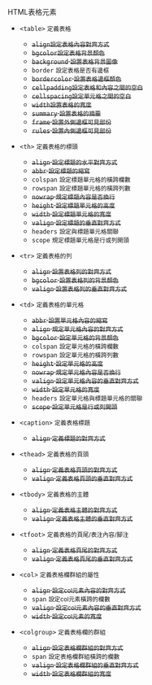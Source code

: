 HTML表格元素
- `<table>` <small>定義表格</small>

	- <s>`align`<small>設定表格內容對齊方式</small></s>
	- <s>`bgcolor`<small>設定表格背景顏色</small></s>
	- <s>`background` <small>設置表格背景圖像</small></s>
	- `border` <small>設定表格是否有邊框</small>
	- <s>`bordercolor` <small>設置表格邊框顏色</small></s>
	- <s>`cellpadding`<small>設定表格和內容之間的空白</small></s>
	- <s>`cellspacing`<small>設定單元格之間的空白</small></s>
	- <s>`width`<small>設置表格的寬度</small></s>
	- <s>`summary` <small>設置表格的摘要</small></s>
	- <s>`frame` <small>設置外側邊框可見部份</small></s>
	- <s>`rules` <small>設置內側邊框可見部份</small></s>

- `<th>` <small>定義表格的標頭</small>

	- <s>`align` <small>設定標題的水平對齊方式</small></s>
	- <s>`abbr` <small>設定標題的縮寫</small></s>
	- `colspan` <small>設定標題單元格的橫跨欄數</small>
	- `rowspan` <small>設定標題單元格的橫跨列數</small>
	- <s>`nowrap` <small>規定標題內容是否換行</small></s>
	- <s>`height` <small>設定標題單元格的高度</small></s>
	- <s>`width` <small>設定標題單元格的寬度</small></s>
	- <s>`valign` <small>設定標題的垂直對齊方式</small></s>
	- `headers` <small>設定與標題單元格關聯</small>
	- `scope` <small>規定標題單元格是行或列開頭</small>

- `<tr>` <small>定義表格的列</small>

	- <s>`align` <small>設置表格列的對齊方式</small></s>
	- <s>`bgcolor` <small>設置表格列的背景顏色</small></s>
	- <s>`valign` <small>設置表格列的垂直對齊方式</small></s>

- `<td>` <small>定義表格的單元格</small>

	- <s>`abbr` <small>設置單元格內容的縮寫</small></s>
	- <s>`align` <small>規定單元格內容的對齊方式</small></s>
	- <s>`bgcolor` <small>設定單元格的背景顏色</small></s>
	- `colspan` <small>設定單元格的橫跨欄數</small>
	- `rowspan` <small>設定單元格的橫跨列數</small>
	- <s>`height` <small>設定單元格的高度</small></s>
	- <s>`nowrap` <small>規定單元格內容是否換行</small></s>
	- <s>`valign` <small>設定單元格內容的垂直對齊方式</small></s>
	- <s>`width` <small>設定單元格的寬度</small></s>
	- `headers` <small>設定單元格與標題單元格的關聯</small></s>
	- <s>`scope` <small>設定單元格是行或列開頭</small></s>

- `<caption>` <small>定義表格標題</small>

	- <s>`align` <small>定義標題的對齊方式</small></s>

- `<thead>` <small>定義表格的頁頭</small>

	- <s>`align` <small>定義表格頁頭的對齊方式</small></s>
	- <s>`valign` <small>定義表格頁頭的垂直對齊方式</small></s>

- `<tbody>` <small>定義表格的主體</small>

	- <s>`align` <small>定義表格主體的對齊方式</small></s>
	- <s>`valign` <small>定義表格主體的垂直對齊方式</small></s>

- `<tfoot>` <small>定義表格的頁尾/表注內容/腳注</small>

	- <s>`align` <small>定義表格頁尾的對齊方式</small></s>
	- <s>`valign` <small>定義表格頁尾的垂直對齊方式</small></s>

- `<col>` <small>定義表格欄群組的屬性</small>

	- <s>`align` <small>設定col元素內容的對齊方式</small></s>
	- `span` <small>設定col元素橫跨的欄數</small>
	- <s>`valign` <small>設定col元素內容的垂直對齊方式</small></s>
	- <s>`width` <small>設定col元素的寬度</small></s>

- `<colgroup>` <small>定義表格欄的群組</small>

	- <s>`align` <small>設定表格欄群組的對齊方式</small></s>
	- `span` <small>設定表格欄群組橫跨的欄數</small>
	- <s>`valign` <small>設定表格欄群組的垂直對齊方式</small></s>
	- <s>`width` <small>設定表格欄群組的寬度</small></s>